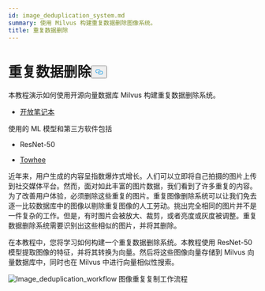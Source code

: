 ```yaml
---
id: image_deduplication_system.md
summary: 使用 Milvus 构建重复数据删除图像系统。
title: 重复数据删除
---
```

<h1 id="Image-Deduplication" class="common-anchor-header">重复数据删除<button data-href="#Image-Deduplication" class="anchor-icon" translate="no">
      <svg translate="no"
        aria-hidden="true"
        focusable="false"
        height="20"
        version="1.1"
        viewBox="0 0 16 16"
        width="16"
      >
        <path
          fill="#0092E4"
          fill-rule="evenodd"
          d="M4 9h1v1H4c-1.5 0-3-1.69-3-3.5S2.55 3 4 3h4c1.45 0 3 1.69 3 3.5 0 1.41-.91 2.72-2 3.25V8.59c.58-.45 1-1.27 1-2.09C10 5.22 8.98 4 8 4H4c-.98 0-2 1.22-2 2.5S3 9 4 9zm9-3h-1v1h1c1 0 2 1.22 2 2.5S13.98 12 13 12H9c-.98 0-2-1.22-2-2.5 0-.83.42-1.64 1-2.09V6.25c-1.09.53-2 1.84-2 3.25C6 11.31 7.55 13 9 13h4c1.45 0 3-1.69 3-3.5S14.5 6 13 6z"
        ></path>
      </svg>
    </button></h1><p>本教程演示如何使用开源向量数据库 Milvus 构建重复数据删除系统。</p>
<ul>
<li><a href="https://github.com/towhee-io/examples/blob/main/image/image_deduplication/image_deduplication.ipynb">开放笔记本</a></li>
</ul>
<p>使用的 ML 模型和第三方软件包括</p>
<ul>
<li><p>ResNet-50</p></li>
<li><p><a href="https://www.google.com/url?sa=t&amp;rct=j&amp;q=&amp;esrc=s&amp;source=web&amp;cd=&amp;cad=rja&amp;uact=8&amp;ved=2ahUKEwjm8-KEjtj7AhVPcGwGHapPB40QFnoECAgQAQ&amp;url=https%3A%2F%2Ftowhee.io%2F&amp;usg=AOvVaw37IzMMiyxGtj82K7O4fInn">Towhee</a></p></li>
</ul>
<p>近年来，用户生成的内容呈指数爆炸式增长。人们可以立即将自己拍摄的图片上传到社交媒体平台。然而，面对如此丰富的图片数据，我们看到了许多重复的内容。为了改善用户体验，必须删除这些重复的图片。重复图像删除系统可以让我们免去逐一比较数据库中的图像以剔除重复图像的人工劳动。挑出完全相同的图片并不是一件复杂的工作。但是，有时图片会被放大、裁剪，或者亮度或灰度被调整。重复数据删除系统需要识别出这些相似的图片，并将其删除。</p>
<p>在本教程中，您将学习如何构建一个重复数据删除系统。本教程使用 ResNet-50 模型提取图像的特征，并将其转换为向量。然后将这些图像向量存储到 Milvus 向量数据库中，同时也在 Milvus 中进行向量相似性搜索。</p>
<p>
  
   <span class="img-wrapper"> <img translate="no" src="/docs/v2.6.x/assets/image_deduplication.png" alt="Image_deduplication_workflow" class="doc-image" id="image_deduplication_workflow" />
   </span> <span class="img-wrapper"> <span>图像重复复制工作流程</span> </span></p>
